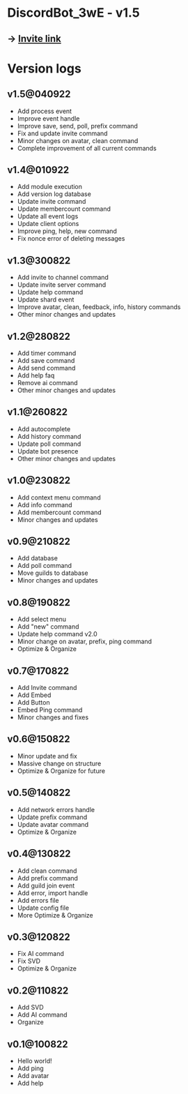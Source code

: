 # DiscordBot_3wE - v1.5

## -> [Invite link](https://discord.com/api/oauth2/authorize?client_id=1006591332204154951&permissions=8&scope=bot%20applications.commands)

# Version logs
## v1.5@040922
- Add process event
- Improve event handle
- Improve save, send, poll, prefix command
- Fix and update invite command
- Minor changes on avatar, clean command
- Complete improvement of all current commands

## v1.4@010922
- Add module execution
- Add version log database
- Update invite command
- Update membercount command
- Update all event logs
- Update client options
- Improve ping, help, new command
- Fix nonce error of deleting messages

## v1.3@300822
- Add invite to channel command
- Update invite server command
- Update help command
- Update shard event
- Improve avatar, clean, feedback, info, history commands
- Other minor changes and updates

## v1.2@280822
- Add timer command
- Add save command
- Add send command
- Add help faq
- Remove ai command
- Other minor changes and updates

## v1.1@260822
- Add autocomplete
- Add history command
- Update poll command
- Update bot presence
- Other minor changes and updates

## v1.0@230822
- Add context menu command
- Add info command
- Add membercount command
- Minor changes and updates

## v0.9@210822
- Add database
- Add poll command
- Move guilds to database
- Minor changes and updates

## v0.8@190822
- Add select menu
- Add "new" command
- Update help command v2.0
- Minor change on avatar, prefix, ping command
- Optimize & Organize

## v0.7@170822
- Add Invite command
- Add Embed
- Add Button
- Embed Ping command
- Minor changes and fixes

## v0.6@150822
- Minor update and fix
- Massive change on structure
- Optimize & Organize for future

## v0.5@140822
- Add network errors handle
- Update prefix command
- Update avatar command
- Optimize & Organize

## v0.4@130822
- Add clean command
- Add prefix command
- Add guild join event
- Add error, import handle
- Add errors file
- Update config file
- More Optimize & Organize

## v0.3@120822
- Fix AI command
- Fix SVD
- Optimize & Organize

## v0.2@110822
- Add SVD
- Add AI command
- Organize

## v0.1@100822
- Hello world!
- Add ping
- Add avatar
- Add help